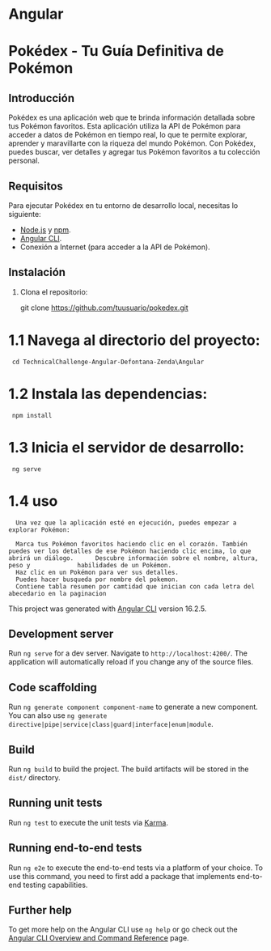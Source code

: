 # Angular
# Pokédex - Tu Guía Definitiva de Pokémon

## Introducción

Pokédex es una aplicación web que te brinda información detallada sobre tus Pokémon favoritos. Esta aplicación utiliza la API de Pokémon para acceder a datos de Pokémon en tiempo real, lo que te permite explorar, aprender y maravillarte con la riqueza del mundo Pokémon. Con Pokédex, puedes buscar, ver detalles y agregar tus Pokémon favoritos a tu colección personal.

## Requisitos

Para ejecutar Pokédex en tu entorno de desarrollo local, necesitas lo siguiente:

- [Node.js](https://nodejs.org) y [npm](https://www.npmjs.com/).
- [Angular CLI](https://cli.angular.io/).
- Conexión a Internet (para acceder a la API de Pokémon).

## Instalación

1. Clona el repositorio:

   git clone https://github.com/tuusuario/pokedex.git


#   1.1 Navega al directorio del proyecto:


     cd TechnicalChallenge-Angular-Defontana-Zenda\Angular
   
#   1.2 Instala las dependencias:
     npm install

#    1.3 Inicia el servidor de desarrollo:
    
     ng serve

#    1.4 uso
      Una vez que la aplicación esté en ejecución, puedes empezar a explorar Pokémon:
      
      Marca tus Pokémon favoritos haciendo clic en el corazón. También puedes ver los detalles de ese Pokémon haciendo clic encima, lo que abrirá un diálogo.      Descubre información sobre el nombre, altura, peso y             habilidades de un Pokémon.
      Haz clic en un Pokémon para ver sus detalles.
      Puedes hacer busqueda por nombre del pokemon.
      Contiene tabla resumen por camtidad que inician con cada letra del abecedario en la paginacion


   

This project was generated with [Angular CLI](https://github.com/angular/angular-cli) version 16.2.5.

## Development server

Run `ng serve` for a dev server. Navigate to `http://localhost:4200/`. The application will automatically reload if you change any of the source files.

## Code scaffolding

Run `ng generate component component-name` to generate a new component. You can also use `ng generate directive|pipe|service|class|guard|interface|enum|module`.

## Build

Run `ng build` to build the project. The build artifacts will be stored in the `dist/` directory.

## Running unit tests

Run `ng test` to execute the unit tests via [Karma](https://karma-runner.github.io).

## Running end-to-end tests

Run `ng e2e` to execute the end-to-end tests via a platform of your choice. To use this command, you need to first add a package that implements end-to-end testing capabilities.

## Further help

To get more help on the Angular CLI use `ng help` or go check out the [Angular CLI Overview and Command Reference](https://angular.io/cli) page.


